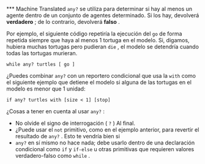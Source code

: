 ﻿*** Machine Translated
`any?` se utiliza para determinar si hay al menos un agente dentro de un conjunto de agentes determinado. Si los hay, devolverá **verdadero** ; de lo contrario, devolverá **falso** .

Por ejemplo, el siguiente código repetiría la ejecución del `go` de forma repetida siempre que haya al menos 1 tortuga en el modelo. Si, digamos, hubiera muchas tortugas pero pudieran `die` , el modelo se detendría cuando todas las tortugas murieran. 

```
while any? turtles [ go ]
```


¿Puedes combinar `any?` con un reportero condicional que usa la `with` como el siguiente ejemplo que detiene el modelo si alguna de las tortugas en el modelo es menor que 1 unidad: 

```
if any? turtles with [size < 1] [stop]
```


¿Cosas a tener en cuenta al usar `any?` :

- No olvide el signo de interrogación ( `?` ) Al final.
- ¿Puede usar el `not` primitivo, como en el ejemplo anterior, para revertir el resultado de `any?` . Esto te vendría bien si
- `any?` en sí mismo no hace nada; debe usarlo dentro de una declaración condicional como `if` y `if-else` u otras primitivas que requieren valores verdadero-falso como `while` .